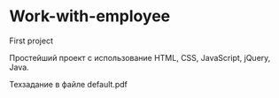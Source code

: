 # Work-with-employee
First project

Простейший проект с использование HTML, CSS, JavaScript, jQuery, Java. 

Техзадание в файле default.pdf
